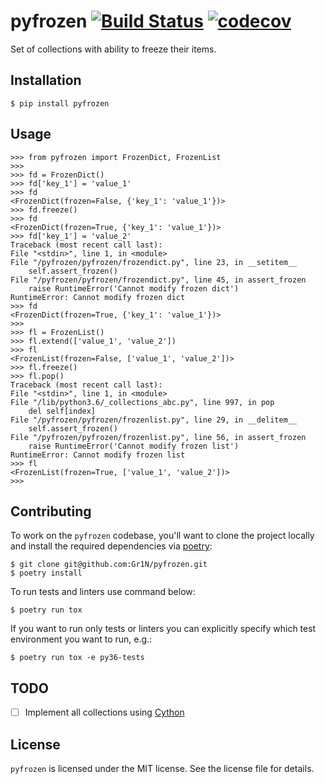 # pyfrozen [![Build Status](https://travis-ci.org/Gr1N/pyfrozen.svg?branch=master)](https://travis-ci.org/Gr1N/pyfrozen) [![codecov](https://codecov.io/gh/Gr1N/pyfrozen/branch/master/graph/badge.svg)](https://codecov.io/gh/Gr1N/pyfrozen)

Set of collections with ability to freeze their items.

## Installation

    $ pip install pyfrozen

## Usage

    >>> from pyfrozen import FrozenDict, FrozenList
    >>>
    >>> fd = FrozenDict()
    >>> fd['key_1'] = 'value_1'
    >>> fd
    <FrozenDict(frozen=False, {'key_1': 'value_1'})>
    >>> fd.freeze()
    >>> fd
    <FrozenDict(frozen=True, {'key_1': 'value_1'})>
    >>> fd['key_1'] = 'value_2'
    Traceback (most recent call last):
    File "<stdin>", line 1, in <module>
    File "/pyfrozen/pyfrozen/frozendict.py", line 23, in __setitem__
        self.assert_frozen()
    File "/pyfrozen/pyfrozen/frozendict.py", line 45, in assert_frozen
        raise RuntimeError('Cannot modify frozen dict')
    RuntimeError: Cannot modify frozen dict
    >>> fd
    <FrozenDict(frozen=True, {'key_1': 'value_1'})>
    >>>
    >>> fl = FrozenList()
    >>> fl.extend(['value_1', 'value_2'])
    >>> fl
    <FrozenList(frozen=False, ['value_1', 'value_2'])>
    >>> fl.freeze()
    >>> fl.pop()
    Traceback (most recent call last):
    File "<stdin>", line 1, in <module>
    File "/lib/python3.6/_collections_abc.py", line 997, in pop
        del self[index]
    File "/pyfrozen/pyfrozen/frozenlist.py", line 29, in __delitem__
        self.assert_frozen()
    File "/pyfrozen/pyfrozen/frozenlist.py", line 56, in assert_frozen
        raise RuntimeError('Cannot modify frozen list')
    RuntimeError: Cannot modify frozen list
    >>> fl
    <FrozenList(frozen=True, ['value_1', 'value_2'])>
    >>>

## Contributing

To work on the `pyfrozen` codebase, you'll want to clone the project locally and install the required dependencies via [poetry](https://poetry.eustace.io):

    $ git clone git@github.com:Gr1N/pyfrozen.git
    $ poetry install

To run tests and linters use command below:

    $ poetry run tox

If you want to run only tests or linters you can explicitly specify which test environment you want to run, e.g.:

    $ poetry run tox -e py36-tests

## TODO

- [ ] Implement all collections using [Cython](http://cython.org)

## License

`pyfrozen` is licensed under the MIT license. See the license file for details.
